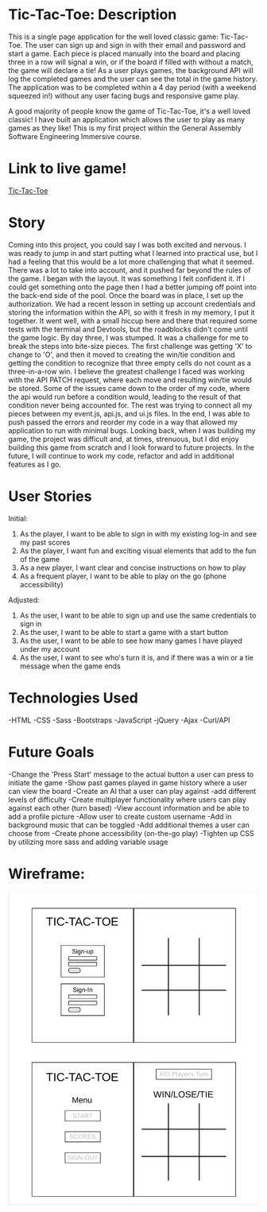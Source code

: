 # Tic-Tac-Toe: Description

This is a single page application for the well loved classic game: Tic-Tac-Toe. The user can sign up and sign in with their email and password and start a game. Each piece is placed manually into the board and placing three in a row will signal a win, or if the board if filled with without a match, the game will declare a tie! As a user plays games, the background API will log the completed games and the user can see the total in the game history. The application was to be completed within a 4 day period (with a weekend squeezed in!) without any user facing bugs and responsive game play. 

A good majority of people know the game of Tic-Tac-Toe, it's a well loved classic! I have built an application which allows the user to play as many games as they like! This is my first project within the General Assembly Software Engineering Immersive course.

# Link to live game!

[Tic-Tac-Toe](https://sangelici.github.io/tictactoe-client/)


# Story

Coming into this project, you could say I was both excited and nervous. I was ready to jump in and start putting what I learned into practical use, but I had a feeling that this would be a lot more challenging that what it seemed. There was a lot to take into account, and it pushed far beyond the rules of the game.
I began with the layout. It was something I felt confident it. If I could get something onto the page then I had a better jumping off point into the back-end side of the pool. Once the board was in place, I set up the authorization. We had a recent lesson in setting up account credentials and storing the information within the API, so with it fresh in my memory, I put it together.
It went well, with a small hiccup here and there that required some tests with the terminal and Devtools, but the roadblocks didn't come until the game logic. By day three, I was stumped. It was a challenge for me to break the steps into bite-size pieces. The first challenge was getting 'X' to change to 'O', and then it moved to creating the win/tie condition and getting the condition to recognize that three empty cells do not count as a three-in-a-row win.
I believe the greatest challenge I faced was working with the API PATCH request, where each move and resulting win/tie would be stored. Some of the issues came down to the order of my code, where the api would run before a condition would, leading to the result of that condition never being accounted for. The rest was trying to connect all my pieces between my event.js, api.js, and ui.js files. In the end, I was able to push passed the errors and reorder my code in a way that allowed my application to run with minimal bugs.
Looking back, when I was building my game, the project was difficult and, at times, strenuous, but I did enjoy building this game from scratch and I look forward to future projects. In the future, I will continue to work my code, refactor and add in additional features as I go.

# User Stories

  Initial:
  1. As the player, I want to be able to sign in with my existing log-in and see my past scores
  2. As the player, I want fun and exciting visual elements that add to the fun of the game
  3. As a new player, I want clear and concise instructions on how to play
  4. As a frequent player, I want to be able to play on the go (phone accessibility)

  Adjusted:
  1. As the user, I want to be able to sign up and use the same credentials to sign in
  2. As the user, I want to be able to start a game with a start button
  3. As the user, I want to be able to see how many games I have played under my account
  4. As the user, I want to see who's turn it is, and if there was a win or a tie message when the game ends

# Technologies Used

  -HTML
  -CSS
  -Sass
  -Bootstraps
  -JavaScript
  -jQuery
  -Ajax
  -Curl/API

# Future Goals
  -Change the 'Press Start' message to the actual button a user can press to initiate the game
  -Show past games played in game history where a user can view the board
  -Create an AI that a user can play against
      -add different levels of difficulty
  -Create multiplayer functionality where users can play against each other (turn based)
  -View account information and be able to add a profile picture
  -Allow user to create custom username
  -Add in background music that can be toggled
  -Add additional themes a user can choose from
  -Create phone accessibility (on-the-go play)
  -Tighten up CSS by utilizing more sass and adding variable usage

# Wireframe:

<img src="Tic-Tac-Toe Wireframe.jpeg"
     alt="Tic Tac Toe Wireframe"
     style="float: left; margin-right: 10px;" />
